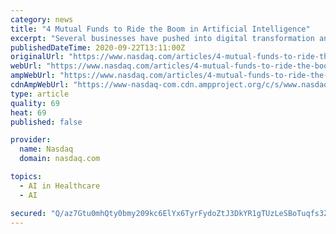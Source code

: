 ```yaml
---
category: news
title: "4 Mutual Funds to Ride the Boom in Artificial Intelligence"
excerpt: "Several businesses have pushed into digital transformation and virtual workspaces which in turn requires artificial intelligence (AI ... from advertising to healthcare, robotics, agriculture, retail, entertainment and much more. In fact, post the pandemic ..."
publishedDateTime: 2020-09-22T13:11:00Z
originalUrl: "https://www.nasdaq.com/articles/4-mutual-funds-to-ride-the-boom-in-artificial-intelligence-2020-09-22"
webUrl: "https://www.nasdaq.com/articles/4-mutual-funds-to-ride-the-boom-in-artificial-intelligence-2020-09-22"
ampWebUrl: "https://www.nasdaq.com/articles/4-mutual-funds-to-ride-the-boom-in-artificial-intelligence-2020-09-22?amp"
cdnAmpWebUrl: "https://www-nasdaq-com.cdn.ampproject.org/c/s/www.nasdaq.com/articles/4-mutual-funds-to-ride-the-boom-in-artificial-intelligence-2020-09-22?amp"
type: article
quality: 69
heat: 69
published: false

provider:
  name: Nasdaq
  domain: nasdaq.com

topics:
  - AI in Healthcare
  - AI

secured: "Q/az7Gtu0mhQty0bmy209kc6ElYx6TyrFydoZtJ3DkYR1gTUzLeSBoTuqfs3ZCUUBsFXhdlYcwvDwi149OTWqk9DJhaiXMLX7N8Bl7uvJjBmSx5cNQoAzFxbFzouIlSsx57xBQYA8qsWbs43qvFlx83ObejdD4fL4ZQzV6Yet+QQyWBxJI0gJP5cqZsvp8zbK8sbewxZJlDuATz3GqAb/R/2F1OvZkm0w+tUrkePD1aaR9+ZVHUCMzaU0RSYK5i8P9EMpfjK/+wbYQNXz3AS12ixlNHPZ67hAaNCP5WGsZ7zchy2Zp4hWnsJhN1TFAwEEjsfkDMWK6Ap87Fr24X35rz3c4W6Tt34rG7B1Lgn+tg=;FyzY6NdWWcfHLvJcl/q6fQ=="
---
```


